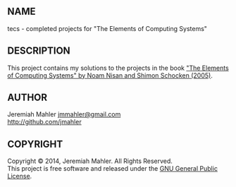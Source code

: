 NAME
----

tecs - completed projects for "The Elements of Computing Systems"

DESCRIPTION
-----------

This project contains my solutions to the projects in
the book ["The Elements of Computing Systems" by Noam Nisan and
Shimon Schocken (2005)][nand2tetris].

  [nand2tetris]:http://nand2tetris.org

AUTHOR
------

Jeremiah Mahler <jmmahler@gmail.com><br>
<http://github.com/jmahler>

COPYRIGHT
---------

Copyright &copy; 2014, Jeremiah Mahler.  All Rights Reserved.<br>
This project is free software and released under
the [GNU General Public License][gpl].

  [gpl]: http://www.gnu.org/licenses/gpl.html
